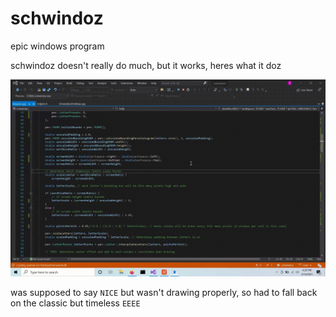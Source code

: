 # schwindoz
epic windows program


schwindoz doesn't really do much, but it works, heres what it doz

![](gif/windoz_take_doz.gif)

was supposed to say `NICE` but wasn't drawing properly, so had to fall back on the classic but timeless `EEEE`
